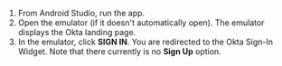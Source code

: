 1. From Android Studio, run the <StackSnippet snippet="applang" noSelector inline /> app.
2. Open the emulator (if it doesn't automatically open). The emulator displays the Okta <StackSnippet snippet="applang" noSelector inline /> landing page.
3. In the emulator, click **SIGN IN**. You are redirected to the Okta Sign-In Widget. Note that there currently is no **Sign Up** option.
